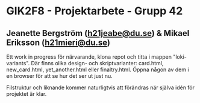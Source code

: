# GIK2F8 - Projektarbete - Grupp 42
## Jeanette Bergström (h21jeabe@du.se) & Mikael Eriksson (h21mieri@du.se)

Ett work in progress för närvarande, klona repot och titta i mappen "loki-variants". Där finns olika design- och skriptvarianter: card.html, new_card.html, yet_another.html eller finaltry.html. Öppna någon av dem i en browser för att se hur det ser ut just nu.

Filstruktur och liknande kommer naturligtvis att förändras när själva idén för projektet är klar.
